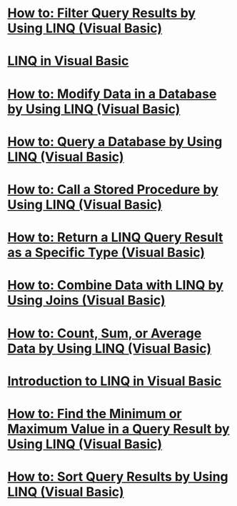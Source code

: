 # [How to: Filter Query Results by Using LINQ (Visual Basic)](how-to-filter-query-results-by-using-linq.md)
# [LINQ in Visual Basic](index.md)
# [How to: Modify Data in a Database by Using LINQ (Visual Basic)](how-to-modify-data-in-a-database-by-using-linq.md)
# [How to: Query a Database by Using LINQ (Visual Basic)](how-to-query-a-database-by-using-linq.md)
# [How to: Call a Stored Procedure by Using LINQ (Visual Basic)](how-to-call-a-stored-procedure-by-using-linq.md)
# [How to: Return a LINQ Query Result as a Specific Type (Visual Basic)](how-to-return-a-linq-query-result-as-a-specific-type.md)
# [How to: Combine Data with LINQ by Using Joins (Visual Basic)](how-to-combine-data-with-linq-by-using-joins.md)
# [How to: Count, Sum, or Average Data by Using LINQ (Visual Basic)](how-to-count-sum-or-average-data-by-using-linq.md)
# [Introduction to LINQ in Visual Basic](introduction-to-linq.md)
# [How to: Find the Minimum or Maximum Value in a Query Result by Using LINQ (Visual Basic)](how-to-find-the-minimum-or-maximum-value-in-a-query-result.md)
# [How to: Sort Query Results by Using LINQ (Visual Basic)](how-to-sort-query-results-by-using-linq.md)
